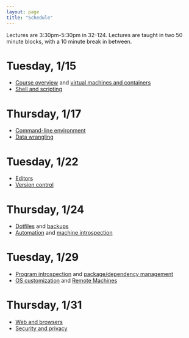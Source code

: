 ```yaml
---
layout: page
title: "Schedule"
---
```


Lectures are 3:30pm-5:30pm in 32-124. Lectures are taught in two 50 minute
blocks, with a 10 minute break in between.

# Tuesday, 1/15

- [Course overview](/course-overview/) and [virtual machines and containers](/virtual-machines/)
- [Shell and scripting](/shell/)

# Thursday, 1/17

- [Command-line environment](/command-line/)
- [Data wrangling](/data-wrangling/)

# Tuesday, 1/22

- [Editors](/editors/)
- [Version control](/version-control/)

# Thursday, 1/24

- [Dotfiles](/dotfiles/) and [backups](/backups/)
- [Automation](/automation/) and [machine introspection](/machine-introspection/)

# Tuesday, 1/29
- [Program introspection](/program-introspection/) and [package/dependency management](/package-management/)
- [OS customization](/os-customization/) and [Remote Machines](/remotes/)

# Thursday, 1/31

- [Web and browsers](/web/)
- [Security and privacy](/security/)
